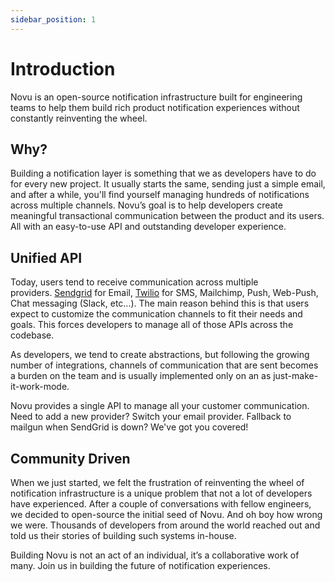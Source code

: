 ```yaml
---
sidebar_position: 1
---
```


# Introduction

Novu is an open-source notification infrastructure built for engineering teams to help them build rich product notification experiences without constantly reinventing the wheel.

## Why?

Building a notification layer is something that we as developers have to do for every new project. It usually starts the same, sending just a simple email, and after a while, you'll find yourself managing hundreds of notifications across multiple channels. Novu’s goal is to help developers create meaningful transactional communication between the product and its users. All with an easy-to-use API and outstanding developer experience.

## Unified API

Today, users tend to receive communication across multiple providers. [Sendgrid](https://sendgrid.com/) for Email, [Twilio](https://www.twilio.com/) for SMS, Mailchimp, Push, Web-Push, Chat messaging (Slack, etc...). The main reason behind this is that users expect to customize the communication channels to fit their needs and goals. This forces developers to manage all of those APIs across the codebase.

As developers, we tend to create abstractions, but following the growing number of integrations, channels of communication that are sent becomes a burden on the team and is usually implemented only on an as just-make-it-work-mode.

Novu provides a single API to manage all your customer communication. Need to add a new provider? Switch your email provider. Fallback to mailgun when SendGrid is down? We've got you covered!

## Community Driven

When we just started, we felt the frustration of reinventing the wheel of notification infrastructure is a unique problem that not a lot of developers have experienced. After a couple of conversations with fellow engineers, we decided to open-source the initial seed of Novu. And oh boy how wrong we were. Thousands of developers from around the world reached out and told us their stories of building such systems in-house.

Building Novu is not an act of an individual, it’s a collaborative work of many. Join us in building the future of notification experiences.
